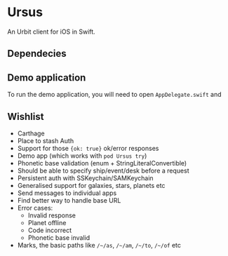 # Ursus

An Urbit client for iOS in Swift.

## Dependecies

## Demo application

To run the demo application, you will need to open `AppDelegate.swift` and 

## Wishlist

- Carthage
- Place to stash Auth
- Support for those `{ok: true}` ok/error responses
- Demo app (which works with `pod Ursus try`)
- Phonetic base validation (enum + StringLiteralConvertible)
- Should be able to specify ship/event/desk before a request
- Persistent auth with SSKeychain/SAMKeychain
- Generalised support for galaxies, stars, planets etc
- Send messages to individual apps
- Find better way to handle base URL
- Error cases:
    - Invalid response
    - Planet offline
    - Code incorrect
    - Phonetic base invalid
- Marks, the basic paths like `/~/as`, `/~/am`, `/~/to`, `/~/of` etc
